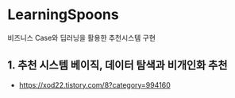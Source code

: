 # LearningSpoons
비즈니스 Case와 딥러닝을 활용한 추천시스템 구현

## 1. 추천 시스템 베이직, 데이터 탐색과 비개인화 추천
- https://xod22.tistory.com/8?category=994160
